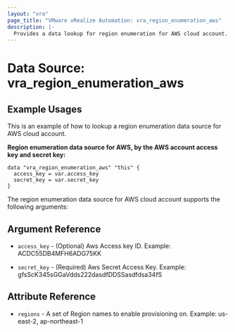 ```yaml
---
layout: "vra"
page_title: "VMware vRealize Automation: vra_region_enumeration_aws"
description: |-
  Provides a data lookup for region enumeration for AWS cloud account.
---
```


# Data Source: vra_region_enumeration_aws
## Example Usages

This is an example of how to lookup a region enumeration data source for AWS cloud account.

**Region enumeration data source for AWS, by the AWS account access key and secret key:**
```hcl
data "vra_region_enumeration_aws" "this" {
  access_key = var.access_key
  secret_key = var.secret_key
}
```

The region enumeration data source for AWS cloud account supports the following arguments:

## Argument Reference
* `access_key` - (Optional) Aws Access key ID. Example: ACDC55DB4MFH6ADG75KK

* `secret_key` - (Required) Aws Secret Access Key. Example: gfsScK345sGGaVdds222dasdfDDSSasdfdsa34fS

## Attribute Reference
* `regions` - A set of Region names to enable provisioning on. Example: us-east-2, ap-northeast-1

